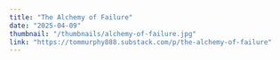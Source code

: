 ```yaml
---
title: "The Alchemy of Failure"
date: "2025-04-09"
thumbnail: "/thumbnails/alchemy-of-failure.jpg"
link: "https://tommurphy888.substack.com/p/the-alchemy-of-failure"
---
```

